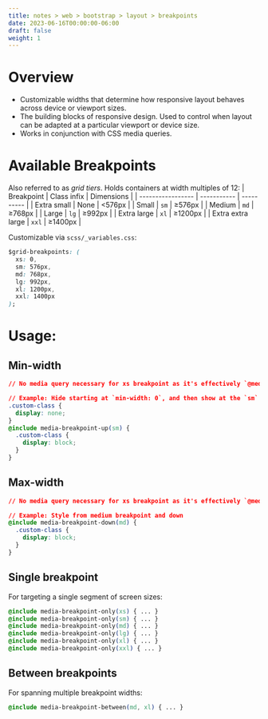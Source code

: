 ```yaml
---
title: notes > web > bootstrap > layout > breakpoints
date: 2023-06-16T00:00:00-06:00
draft: false
weight: 1
---
```


# Overview
- Customizable widths that determine how responsive layout behaves across device or viewport sizes.
- The building blocks of responsive design.  Used to control when layout can be adapted at a particular viewport or device size.
- Works in conjunction with CSS media queries.

# Available Breakpoints
Also referred to as *grid tiers*.  Holds containers at width multiples of 12:
| Breakpoint        | Class infix | Dimensions |
| ----------------- | ----------- | ---------- |
| Extra small       | None        | <576px     |
| Small             | `sm`          | ≥576px     |
| Medium            | `md`          | ≥768px     |
| Large             | `lg`          | ≥992px     |
| Extra large       | `xl`          | ≥1200px    |
| Extra extra large | `xxl`         | ≥1400px    |

Customizable via `scss/_variables.css`:
```css
$grid-breakpoints: (
  xs: 0,
  sm: 576px,
  md: 768px,
  lg: 992px,
  xl: 1200px,
  xxl: 1400px
);
```

# Usage:
## Min-width
```css
// No media query necessary for xs breakpoint as it's effectively `@media (min-width: 0) { ... }`

// Example: Hide starting at `min-width: 0`, and then show at the `sm` breakpoint
.custom-class {
  display: none;
}
@include media-breakpoint-up(sm) {
  .custom-class {
    display: block;
  }
}
```

## Max-width
```css
// No media query necessary for xs breakpoint as it's effectively `@media (max-width: 0) { ... }`

// Example: Style from medium breakpoint and down
@include media-breakpoint-down(md) {
  .custom-class {
    display: block;
  }
}
```

## Single breakpoint
For targeting a single segment of screen sizes:
```css
@include media-breakpoint-only(xs) { ... }
@include media-breakpoint-only(sm) { ... }
@include media-breakpoint-only(md) { ... }
@include media-breakpoint-only(lg) { ... }
@include media-breakpoint-only(xl) { ... }
@include media-breakpoint-only(xxl) { ... }
```

## Between breakpoints
For spanning multiple breakpoint widths:
```css
@include media-breakpoint-between(md, xl) { ... }
```